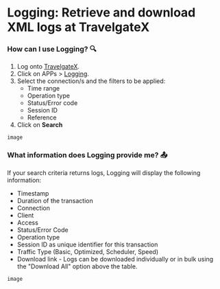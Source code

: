 ﻿---
sidebar_position: 1
---

# Logging: Retrieve and download XML logs at TravelgateX

### How can I use Logging? 🔍
1. Log onto [TravelgateX](https://www.travelgatex.com/).
1. Click on APPs > [Logging](https://app.travelgatex.com/logging).
1. Select the connection/s and the filters to be applied:
	- Time range
	- Operation type
	- Status/Error code
	- Session ID
	- Reference
1. Click on **Search**

```
image
```

### What information does Logging provide me? 📤
If your search criteria returns logs, Logging will display the following information:

- Timestamp
- Duration of the transaction
- Connection
- Client
- Access
- Status/Error Code
- Operation type
- Session ID as unique identifier for this transaction
- Traffic Type (Basic, Optimized, Scheduler, Speed)
- Download link - Logs can be downloaded individually or in bulk using the "Download All" option above the table.

```
image
```

